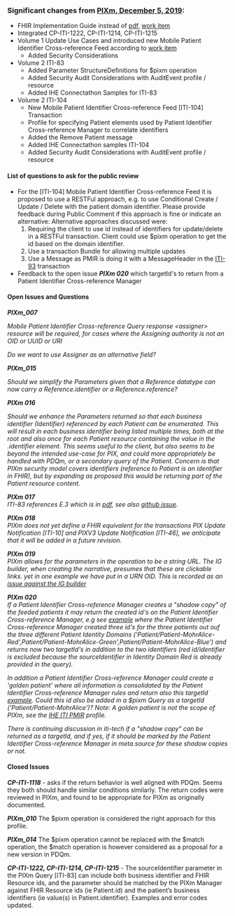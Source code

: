<div markdown="1" class="stu-note">

### Significant changes from [PIXm, December 5, 2019](https://ihe.net/uploadedFiles/Documents/ITI/IHE_ITI_Suppl_PIXm.pdf):
- FHIR Implementation Guide instead of [pdf](https://ihe.net/uploadedFiles/Documents/ITI/IHE_ITI_Suppl_PIXm.pdf), [work item](https://github.com/IHE/IT-Infrastructure/issues/149)
- Integrated CP-ITI-1222, CP-ITI-1214, CP-ITI-1215 
- Volume 1 Update Use Cases and introduced new Mobile Patient Identifier Cross-reference Feed according to [work item](https://github.com/IHE/IT-Infrastructure/issues/147)
  - Added Security Considerations 
- Volume 2 ITI-83  
  - Added Parameter StructureDefinitions for $pixm operation
  - Added Security Audit Considerations with AuditEvent profile / resource
  - Added IHE Connectathon Samples for ITI-83
- Volume 2 ITI-104
   - New Mobile Patient Identifier Cross-reference Feed [ITI-104] Transaction
   - Profile for specifying Patient elements used by Patient Identifier Cross-reference Manager to correlate identifiers
   - Added the Remove Patient message   
   - Added IHE Connectathon samples ITI-104
   - Added Security Audit Considerations with AuditEvent profile / resource

#### List of questions to ask for the public review
- For the [ITI-104] Mobile Patient Identifier Cross-reference Feed it is proposed to use a RESTFul approach, e.g. to use Conditional Create / Update / Delete with the patient domain identifier. Please provide feedback during Public Comment if this approach is fine or indicate an alternative:
  Alternative approaches discussed were:
   1. Requiring the client to use id instead of identifiers for update/delete in a RESTFul transaction. Client could use $pixm operation to get the id based on the domain identifier. 
   2. Use a transaction Bundle for allowing multiple updates
   3. Use a Message as PMIR is doing it with a MessageHeader in the [ITI-93](https://www.ihe.net/uploadedFiles/Documents/ITI/IHE_ITI_Suppl_PMIR.pdf#page=26) transaction
- Feedback to the open issue ***PIXm 020*** which targetId's to return from a Patient Identifier Cross-reference Manager

#### Open Issues and Questions

***PIXm\_007***

*Mobile Patient Identifier Cross-reference Query response &lt;assigner&gt; resource will be required, for cases where the Assigning authority is not an OID or UUID or URI*

*Do we want to use Assigner as an alternative field?*

***PIXm\_015***

*Should we simplify the Parameters given that a Reference datatype can
now carry a Reference.identifier or a Reference.reference?*

***PIXm 016***

*Should we enhance the Parameters returned so that each business
identifier (Identifier) referenced by each Patient can be enumerated.
This will result in each business identifier being listed multiple
times, both at the root and also once for each Patient resource
containing the value in the .identifier element. This seems useful to
the client, but also seems to be beyond the intended use-case for PIX,
and could more appropriately be handled with PDQm, or a secondary query
of the Patient. Concern is that PIXm security model covers identifiers
(reference to Patient is an identifier in FHIR), but by expanding as
proposed this would be returning part of the Patient resource content.*


***PIXm 017***  
*ITI-83 references E.3 which is in [pdf](https://www.ihe.net/uploadedFiles/Documents/ITI/IHE_ITI_Suppl_Appx-Z.pdf#page=16), see also [github issue](https://github.com/IHE/publications/issues/110).*


***PIXm 018***  
*PIXm does not yet define a FHIR equivalent for the transactions  PIX Update Notification [ITI-10] and PIXV3 Update Notification [ITI-46], 
we anticipate that it will be added in a future revision.*

***PIXm 019***  
*PIXm allows for the parameters in the operation to be a string URL. The IG builder, when creating the narrative, presumes that these are clickable links. yet in one example we have put in a URN OID. This is recorded as an [issue against the IG builder](https://github.com/HL7/fhir-ig-publisher/issues/296)*

***PIXm 020***  
*If a Patient Identifier Cross-reference Manager creates a "shadow copy" of the feeded patients it may return the created
id's on the Patient Identifier Cross-reference Manager, e.g see [example](http://build.fhir.org/ig/IHE/ITI.PIXm/branches/master/Parameters-pixm-response-mohralice-red-all.json.html) 
where the Patient Identifier Cross-reference Manager created three id's for the three patients out ouf the three different Patient Identity Domains ('Patient/Patient-MohrAlice-Red',Patient/Patient-MohrAlice-Green',Patient/Patient-MohrAlice-Blue') and returns now two targetId's in addition to the two identifiers (red id/identifier is excluded because the sourceIdentifier in Identity Domain Red is already provided in the query).* 

*In addition a Patient Identifier Cross-reference Manager could create a 'golden patient' where all information
is consolidated by the Patient Identifier Cross-reference Manager rules and return also this targetId [example](http://build.fhir.org/ig/IHE/ITI.PIXm/branches/master/Patient-Patient-MohrAlice.html). Could this id also be added in a $pixm Query as a targetId ('Patient/Patient-MohrAlice')? Note: A golden patient is not the scope of PIXm, see the [IHE ITI PMIR](https://www.ihe.net/uploadedFiles/Documents/ITI/IHE_ITI_Suppl_PMIR.pdf) profile.* 

*There is continuing discussion in iti-tech if a "shadow copy" can be returned as a targetId, and if yes, if it should be marked by the Patient Identifier Cross-reference Manager in meta.source for these shadow copies or not.*

#### Closed Issues

***CP-ITI-1118*** - asks if the return behavior is well aligned with PDQm.
Seems they both should handle similar conditions similarly. The return
codes were reviewed in PIXm, and found to be appropriate for PIXm as
originally documented.

***PIXm\_010*** 
The $pixm operation is considered the right approach for this profile.

***PIXm\_014*** 
The $pixm operation cannot be replaced with the $match operation, the $match operation is however considered as a proposal for a new version in PDQm.

***CP-ITI-1222, CP-ITI-1214, CP-ITI-1215*** - The sourceIdentifier parameter in the PIXm Query [ITI-83] can include both business identifier and FHIR Resource ids, and the parameter should be matched by the PIXm Manager against FHIR Resource ids (ie Patient.id) and the patient’s business identifiers (ie value(s) in Patient.identifier). Examples and error codes updated. 

</div>

